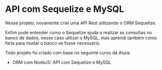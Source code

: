 # API com Sequelize e MySQL
Nesse projeto, novamente criei uma API Rest utilizando o ORM Sequelize.

Enfim pude entender como o Sequelize ajuda a realizar as consultas no banco de dados, nesse caso utilizei o MySQL, mas aprendi também como faria para mudar o banco se fosse necessário.

Todo projeto foi criado com base no seguinte curso da Alura:

- ORM com NodeJS: API com Sequelize e MySQL